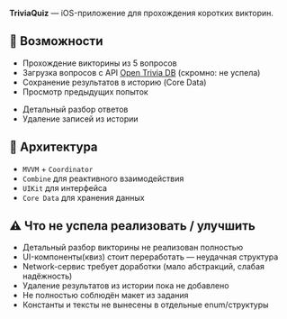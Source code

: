 
**TriviaQuiz** — iOS-приложение для прохождения коротких викторин.

## 📲 Возможности
+ Прохождение викторины из 5 вопросов 
+ Загрузка вопросов с API [Open Trivia DB](https://opentdb.com/) (скромно: не успела)
+ Сохранение результатов в историю (Core Data)
+ Просмотр предыдущих попыток
- Детальный разбор ответов
- Удаление записей из истории

## 🧱 Архитектура

- `MVVM` + `Coordinator`
- `Combine` для реактивного взаимодействия
- `UIKit` для интерфейса
- `Core Data` для хранения данных


## ⚠️ Что не успела реализовать / улучшить

- Детальный разбор викторины не реализован полностью
- UI-компоненты(квиз) стоит переработать — неудачная структура
- Network-сервис требует доработки (мало абстракций, слабая надёжность)
- Удаление результатов из истории пока не добавлено
- Не полностью соблюдён макет из задания
- Константы и тексты не вынесены в отдельные enum/структуры
